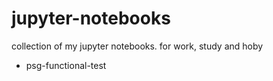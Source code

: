 # jupyter-notebooks

collection of my jupyter notebooks. for work, study and hoby

- psg-functional-test

